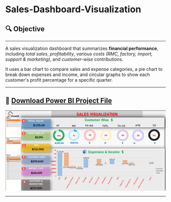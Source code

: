 # Sales-Dashboard-Visualization

## 🔍 Objective
---
A sales visualization dashboard that summarizes **financial performance**, including *total sales*, *profitability*, *various costs (RMC, factory, import, support & marketing)*, and *customer-wise* contributions. 

It uses a bar chart to compare sales and expense categories, a pie chart to break down expenses and income, and circular graphs to show each customer's profit percentage for a specific quarter.

---

📁 [Download Power BI Project File](sales-dashboard-overall)
---
![Dashboard Preview](sales-visualization-august-2023.png)

---
